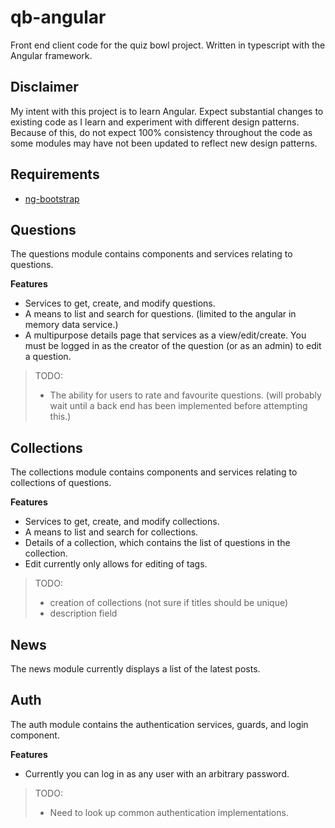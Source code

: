 # qb-angular

Front end client code for the quiz bowl project.
Written in typescript with the Angular framework.

## Disclaimer

My intent with this project is to learn Angular. Expect substantial changes to existing code as I learn and experiment with different design patterns. Because of this, do not expect 100% consistency throughout the code as some modules may have not been updated to reflect new design patterns.

## Requirements

* [ng-bootstrap](https://ng-bootstrap.github.io/)


## Questions

The questions module contains components and services relating to questions.

**Features**

* Services to get, create, and modify questions.
* A means to list and search for questions. (limited to the angular in memory data service.)
* A multipurpose details page that services as a view/edit/create. You must be logged in as the creator of the question (or as an admin) to edit a question.

> TODO:
> * The ability for users to rate and favourite questions. (will probably wait until a back end has been implemented before attempting this.)

## Collections

The collections module contains components and services relating to collections of questions.

**Features**

* Services to get, create, and modify collections.
* A means to list and search for collections.
* Details of a collection, which contains the list of questions in the collection.
* Edit currently only allows for editing of tags.

> TODO:
> * creation of collections (not sure if titles should be unique)
> * description field

## News

The news module currently displays a list of the latest posts.

## Auth

The auth module contains the authentication services, guards, and login component.

**Features**

* Currently you can log in as any user with an arbitrary password.

> TODO:
> * Need to look up common authentication implementations.